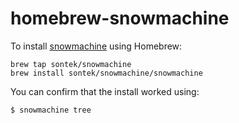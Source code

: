 # homebrew-snowmachine

To install [snowmachine](https://github.com/sontek/snowmachine) using Homebrew:

    brew tap sontek/snowmachine
    brew install sontek/snowmachine/snowmachine

You can confirm that the install worked using:

    $ snowmachine tree

